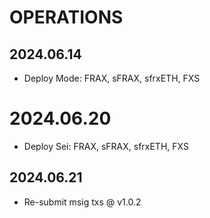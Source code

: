 # OPERATIONS
## 2024.06.14
- Deploy Mode: FRAX, sFRAX, sfrxETH, FXS

# 2024.06.20
- Deploy Sei: FRAX, sFRAX, sfrxETH, FXS

## 2024.06.21
- Re-submit msig txs @ v1.0.2
